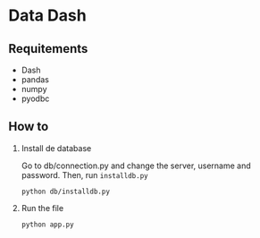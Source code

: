 # Data Dash 

## Requitements 

* Dash 
* pandas
* numpy
* pyodbc 

## How to 

1. Install de database 

    Go to db/connection.py and change the server, username and password. Then, run `installdb.py`

    ```
    python db/installdb.py
    ```

2. Run the file 

    ```
    python app.py
    ```